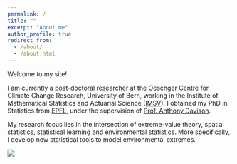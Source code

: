 ```yaml
---
permalink: /
title: ""
excerpt: "About me"
author_profile: true
redirect_from: 
  - /about/
  - /about.html
---
```



Welcome to my site!  

I am currently a post-doctoral researcher at the Oeschger Centre for Climate Change Research, University of Bern, working in the Institute of Mathematical Statistics and Actuarial Science ([IMSV](https://www.imsv.unibe.ch/about_us/staff/dr_koh_jonathan_boon_han/index_eng.html)). I obtained my PhD in Statistics from [EPFL](https://www.epfl.ch/labs/stat/), under the supervision of [Prof. Anthony Davison](https://people.epfl.ch/anthony.davison?lang=en).

My research focus lies in the intersection of extreme-value theory, spatial statistics, statistical learning and environmental statistics. More specifically, I develop new statistical tools to model environmental extremes. 

![]([http://steidani.github.io/images/animation_blocking.gif](https://www.youtube.com/watch?v=3fuS3CNJwaM&list=PLtmP6wk6UJ8OaAlGx0meJ1d5tW4iHP62K&index=15))

